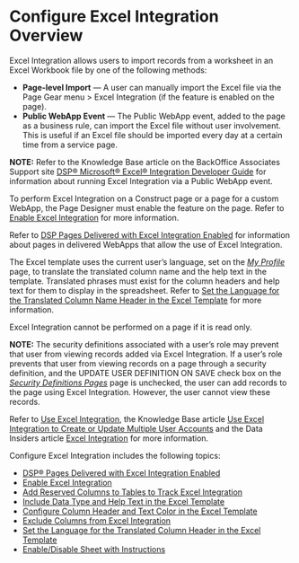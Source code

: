 # Configure Excel Integration Overview

Excel Integration allows users to import records from a worksheet in an
Excel Workbook file by one of the following methods:

  - **Page-level Import** — A user can manually import the Excel file
    via the Page Gear menu \> Excel Integration (if the feature is
    enabled on the page).
  - **Public WebApp Event** — The Public WebApp event, added to the page
    as a business rule, can import the Excel file without user
    involvement. This is useful if an Excel file should be imported
    every day at a certain time from a service page.

**NOTE:** Refer to the Knowledge Base article on the BackOffice
Associates Support site [DSP® Microsoft® Excel® Integration Developer
Guide](https://support.boaweb.com/hc/en-us/articles/115013359708-DSP-Microsoft-Excel-Integration-Developer-Guide)
for information about running Excel Integration via a Public WebApp
event.

To perform Excel Integration on a Construct page or a page for a custom
WebApp, the Page Designer must enable the feature on the page. Refer to
[Enable Excel Integration](Enable_Excel_Integration.htm) for more
information.

Refer to [DSP Pages Delivered with Excel Integration
Enabled](DSP_Pages_Delivered_with_Excel_Integration_Enabled.htm) for
information about pages in delivered WebApps that allow the use of Excel
Integration.

The Excel template uses the current user’s language, set on the *[My
Profile](../../../My%20Profile.htm)* page, to translate the translated
column name and the help text in the template. Translated phrases must
exist for the column headers and help text for them to display in the
spreadsheet. Refer to [Set the Language for the Translated Column Name
Header in the Excel
Template](Set_the_Language%20in%20the%20Translated_Column_Header.htm)
for more information.

Excel Integration cannot be performed on a page if it is read only.

**NOTE:** The security definitions associated with a user’s role may
prevent that user from viewing records added via Excel Integration. If a
user’s role prevents that user from viewing records on a page through a
security definition, and the UPDATE USER DEFINITION ON SAVE check box on
the *[Security Definitions
Pages](../Page_Desc/Security_Definition_Pages.htm)* page is unchecked,
the user can add records to the page using Excel Integration. However,
the user cannot view these records.

Refer to [Use Excel
Integration](../../Excel_Int/Use_Excel_Integration.htm), the Knowledge
Base article [Use Excel Integration to Create or Update Multiple User
Accounts](https://support.boaweb.com/hc/en-us/articles/115015883247--DSP-Administration-Use-Excel-Integration-to-Create-or-Update-Multiple-User-Accounts)
and the Data Insiders article [Excel
Integration](https://support.boaweb.com/hc/en-us/community/posts/115008946068-Excel-Integration)
for more information.

Configure Excel Integration includes the following topics:

  - [DSP® Pages Delivered with Excel Integration
    Enabled](DSP_Pages_Delivered_with_Excel_Integration_Enabled.htm)
  - [Enable Excel Integration](Enable_Excel_Integration.htm)
  - [Add Reserved Columns to Tables to Track Excel
    Integration](Add%20Reserved%20Columns%20to%20Tables%20to%20track.htm)
  - [Include Data Type and Help Text in the Excel
    Template](Include%20Data%20Type%20and%20Help%20Text.htm)
  - [Configure Column Header and Text Color in the Excel
    Template](Configure_Column_Header_Color_in_the_Excel_Template.htm)
  - [Exclude Columns from Excel
    Integration](Exclude%20Columns%20Excel%20Integration.htm)
  - [Set the Language for the Translated Column Header in the Excel
    Template](Set_the_Language%20in%20the%20Translated_Column_Header.htm)
  - [Enable/Disable Sheet with
    Instructions](Enable_Disable_Sheet_with_Instructions_for_a_Page.htm)
